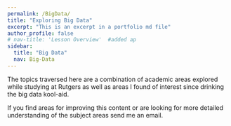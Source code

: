 ```yaml
---
permalink: /BigData/
title: "Exploring Big Data"
excerpt: "This is an excerpt in a portfolio md file"
author_profile: false
# nav-title: 'Lesson Overview'  #added ap
sidebar:
  title: "Big Data"
  nav: Big-Data
---
```


The topics traversed here are a combination of academic areas explored while studying at Rutgers as well as areas I found of interest since drinking the big data kool-aid.

If you find areas for improving this content or are looking for more detailed understanding of the subject areas send me an email.

